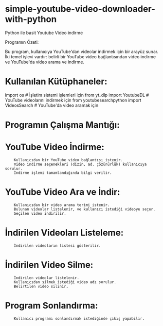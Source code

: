 # simple-youtube-video-downloader-with-python
Python ile basit Youtube Video indirme

Programın Özeti:

Bu program, kullanıcıya YouTube'dan videolar indirmek için bir arayüz sunar. İki temel işlevi vardır: belirli bir YouTube video bağlantısından video indirme ve YouTube'da video arama ve indirme.

# Kullanılan Kütüphaneler:
import os  # İşletim sistemi işlemleri için
from yt_dlp import YoutubeDL  # YouTube videolarını indirmek için
from youtubesearchpython import VideosSearch  # YouTube'da video aramak için

# Programın Çalışma Mantığı:

  #  YouTube Video İndirme:
        Kullanıcıdan bir YouTube video bağlantısı istenir.
        Video indirme seçenekleri (dizin, ad, çözünürlük) kullanıcıya sorulur.
        İndirme işlemi tamamlandığında bilgi verilir.

 #   YouTube Video Ara ve İndir:
        Kullanıcıdan bir video arama terimi istenir.
        Bulunan videolar listelenir, ve kullanıcı istediği videoyu seçer.
        Seçilen video indirilir.

#    İndirilen Videoları Listeleme:
        İndirilen videoların listesi gösterilir.

 #   İndirilen Video Silme:
        İndirilen videolar listelenir.
        Kullanıcıdan silmek istediği video adı sorulur.
        Belirtilen video silinir.

 #   Program Sonlandırma:
        Kullanıcı programı sonlandırmak istediğinde çıkış yapabilir.

